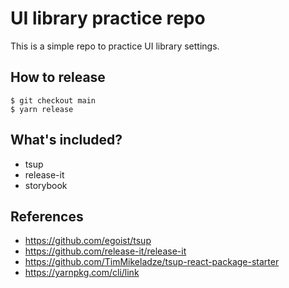 # UI library practice repo

This is a simple repo to practice UI library settings.

## How to release

```console
$ git checkout main
$ yarn release
```

## What's included?

- tsup
- release-it
- storybook

## References

- https://github.com/egoist/tsup
- https://github.com/release-it/release-it
- https://github.com/TimMikeladze/tsup-react-package-starter
- https://yarnpkg.com/cli/link